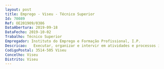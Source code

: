 ```yaml
--- 
layout: post
title: Emprego - Viseu - Técnico Superior
Id: 70089
Ref: OE201909/0386
DataAbertura: 2019-09-18
DataFecho: 2019-10-02
Trabalho: Técnico Superior
Empregador: Instituto do Emprego e Formação Profissional, I.P.
Descricao:   Executar, organizar e intervir em atividades e processos inerentes à integração no mercado de trabalho dos candidatos a emprego, designadamente   Assegurar o atendimento, informação e orientação dos candidatos e entidades empregadoras    Motivar e promover o acesso à formação, de forma a elevar o nível de qualificação de jovens e de adultos    Acompanhar os formandos ao longo dos seus percursos formativos, contribuindo para reduzir o abandono da formação e melhorar as taxas de aproveitamento    Promover a inclusão, respondendo às necessidades de grupos desfavorecidos e menos qualificados   Promover, apoiar e acompanhar a divulgação e execução dos programas de emprego, formação profissional e reabilitação profissional   Executar outras funções inerentes à atividade do IEFP.
CodigoPostal: 3514-505 Viseu
Concelho: Viseu
Distrito: Viseu
--- 
```

